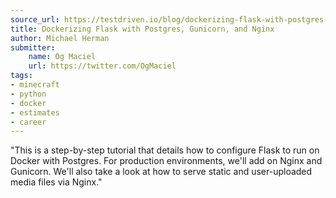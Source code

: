 ```yaml
---
source_url: https://testdriven.io/blog/dockerizing-flask-with-postgres-gunicorn-and-nginx/
title: Dockerizing Flask with Postgres, Gunicorn, and Nginx
author: Michael Herman
submitter:
    name: Og Maciel
    url: https://twitter.com/OgMaciel
tags:
- minecraft
- python
- docker
- estimates
- career
---
```


"This is a step-by-step tutorial that details how to configure Flask to run on Docker with Postgres. For production environments, we\'ll add on Nginx and Gunicorn. We\'ll also take a look at how to serve static and user-uploaded media files via Nginx." 
